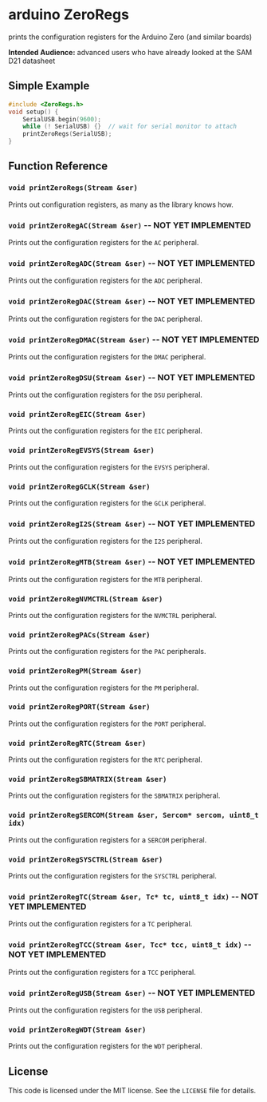 arduino ZeroRegs
================
prints the configuration registers for the Arduino Zero (and similar boards)

**Intended Audience:** advanced users who have already looked at the SAM D21 datasheet


Simple Example
--------------
```cpp
#include <ZeroRegs.h>
void setup() {
    SerialUSB.begin(9600);
    while (! SerialUSB) {}  // wait for serial monitor to attach
    printZeroRegs(SerialUSB);
}
```


Function Reference
------------------


### `void printZeroRegs(Stream &ser)`
Prints out configuration registers, as many as the library knows how.


### `void printZeroRegAC(Stream &ser)` -- **NOT YET IMPLEMENTED**
Prints out the configuration registers for the `AC` peripheral.


### `void printZeroRegADC(Stream &ser)` -- **NOT YET IMPLEMENTED**
Prints out the configuration registers for the `ADC` peripheral.


### `void printZeroRegDAC(Stream &ser)` -- **NOT YET IMPLEMENTED**
Prints out the configuration registers for the `DAC` peripheral.


### `void printZeroRegDMAC(Stream &ser)` -- **NOT YET IMPLEMENTED**
Prints out the configuration registers for the `DMAC` peripheral.


### `void printZeroRegDSU(Stream &ser)` -- **NOT YET IMPLEMENTED**
Prints out the configuration registers for the `DSU` peripheral.


### `void printZeroRegEIC(Stream &ser)`
Prints out the configuration registers for the `EIC` peripheral.


### `void printZeroRegEVSYS(Stream &ser)`
Prints out the configuration registers for the `EVSYS` peripheral.


### `void printZeroRegGCLK(Stream &ser)`
Prints out the configuration registers for the `GCLK` peripheral.


### `void printZeroRegI2S(Stream &ser)` -- **NOT YET IMPLEMENTED**
Prints out the configuration registers for the `I2S` peripheral.


### `void printZeroRegMTB(Stream &ser)` -- **NOT YET IMPLEMENTED**
Prints out the configuration registers for the `MTB` peripheral.


### `void printZeroRegNVMCTRL(Stream &ser)`
Prints out the configuration registers for the `NVMCTRL` peripheral.


### `void printZeroRegPACs(Stream &ser)`
Prints out the configuration registers for the `PAC` peripherals.


### `void printZeroRegPM(Stream &ser)`
Prints out the configuration registers for the `PM` peripheral.


### `void printZeroRegPORT(Stream &ser)`
Prints out the configuration registers for the `PORT` peripheral.


### `void printZeroRegRTC(Stream &ser)`
Prints out the configuration registers for the `RTC` peripheral.


### `void printZeroRegSBMATRIX(Stream &ser)`
Prints out the configuration registers for the `SBMATRIX` peripheral.


### `void printZeroRegSERCOM(Stream &ser, Sercom* sercom, uint8_t idx)`
Prints out the configuration registers for a `SERCOM` peripheral.


### `void printZeroRegSYSCTRL(Stream &ser)`
Prints out the configuration registers for the `SYSCTRL` peripheral.


### `void printZeroRegTC(Stream &ser, Tc* tc, uint8_t idx)` -- **NOT YET IMPLEMENTED**
Prints out the configuration registers for a `TC` peripheral.


### `void printZeroRegTCC(Stream &ser, Tcc* tcc, uint8_t idx)` -- **NOT YET IMPLEMENTED**
Prints out the configuration registers for a `TCC` peripheral.


### `void printZeroRegUSB(Stream &ser)` -- **NOT YET IMPLEMENTED**
Prints out the configuration registers for the `USB` peripheral.


### `void printZeroRegWDT(Stream &ser)`
Prints out the configuration registers for the `WDT` peripheral.


License
-------
This code is licensed under the MIT license.
See the `LICENSE` file for details.


